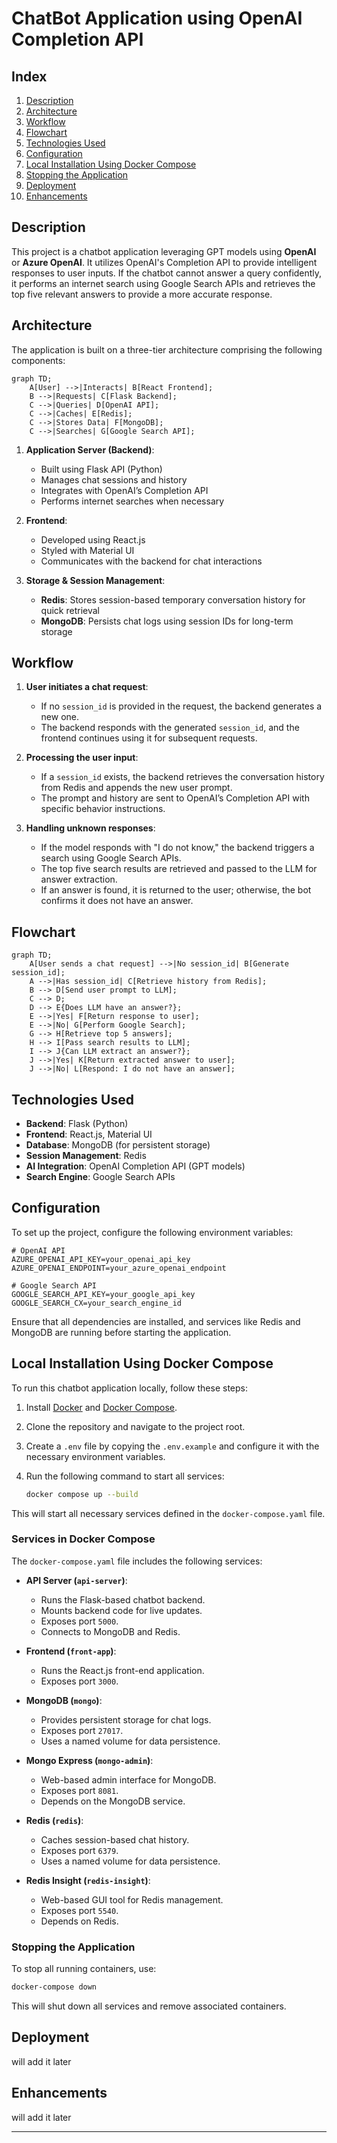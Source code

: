 # ChatBot Application using OpenAI Completion API
## Index
1. [Description](#description)
2. [Architecture](#architecture)
3. [Workflow](#workflow)
4. [Flowchart](#flowchart)
5. [Technologies Used](#technologies-used)
6. [Configuration](#configuration)
7. [Local Installation Using Docker Compose](#local-installation-using-docker-compose)
8. [Stopping the Application](#stopping-the-application)
9. [Deployment](#deployment)
10. [Enhancements](#enhancements)

## Description

This project is a chatbot application leveraging GPT models using **OpenAI** or **Azure OpenAI**. It utilizes OpenAI's Completion API to provide intelligent responses to user inputs. If the chatbot cannot answer a query confidently, it performs an internet search using Google Search APIs and retrieves the top five relevant answers to provide a more accurate response.

## Architecture

The application is built on a three-tier architecture comprising the following components:

```mermaid
graph TD;
    A[User] -->|Interacts| B[React Frontend];
    B -->|Requests| C[Flask Backend];
    C -->|Queries| D[OpenAI API];
    C -->|Caches| E[Redis];
    C -->|Stores Data| F[MongoDB];
    C -->|Searches| G[Google Search API];
```

1. **Application Server (Backend)**:
   - Built using Flask API (Python)
   - Manages chat sessions and history
   - Integrates with OpenAI’s Completion API
   - Performs internet searches when necessary

2. **Frontend**:
   - Developed using React.js
   - Styled with Material UI
   - Communicates with the backend for chat interactions

3. **Storage & Session Management**:
   - **Redis**: Stores session-based temporary conversation history for quick retrieval
   - **MongoDB**: Persists chat logs using session IDs for long-term storage

## Workflow

1. **User initiates a chat request**:

   - If no `session_id` is provided in the request, the backend generates a new one.
   - The backend responds with the generated `session_id`, and the frontend continues using it for subsequent requests.

2. **Processing the user input**:

   - If a `session_id` exists, the backend retrieves the conversation history from Redis and appends the new user prompt.
   - The prompt and history are sent to OpenAI’s Completion API with specific behavior instructions.

3. **Handling unknown responses**:

   - If the model responds with "I do not know," the backend triggers a search using Google Search APIs.
   - The top five search results are retrieved and passed to the LLM for answer extraction.
   - If an answer is found, it is returned to the user; otherwise, the bot confirms it does not have an answer.

## Flowchart

```mermaid
graph TD;
    A[User sends a chat request] -->|No session_id| B[Generate session_id];
    A -->|Has session_id| C[Retrieve history from Redis];
    B --> D[Send user prompt to LLM];
    C --> D;
    D --> E{Does LLM have an answer?};
    E -->|Yes| F[Return response to user];
    E -->|No| G[Perform Google Search];
    G --> H[Retrieve top 5 answers];
    H --> I[Pass search results to LLM];
    I --> J{Can LLM extract an answer?};
    J -->|Yes| K[Return extracted answer to user];
    J -->|No| L[Respond: I do not have an answer];
```

## Technologies Used

- **Backend**: Flask (Python)
- **Frontend**: React.js, Material UI
- **Database**: MongoDB (for persistent storage)
- **Session Management**: Redis
- **AI Integration**: OpenAI Completion API (GPT models)
- **Search Engine**: Google Search APIs

## Configuration

To set up the project, configure the following environment variables:

```env
# OpenAI API
AZURE_OPENAI_API_KEY=your_openai_api_key
AZURE_OPENAI_ENDPOINT=your_azure_openai_endpoint

# Google Search API
GOOGLE_SEARCH_API_KEY=your_google_api_key
GOOGLE_SEARCH_CX=your_search_engine_id
```

Ensure that all dependencies are installed, and services like Redis and MongoDB are running before starting the application.

## Local Installation Using Docker Compose

To run this chatbot application locally, follow these steps:

1. Install [Docker](https://www.docker.com/) and [Docker Compose](https://docs.docker.com/compose/install/).
2. Clone the repository and navigate to the project root.
3. Create a `.env` file by copying the `.env.example` and configure it with the necessary environment variables. 
4. Run the following command to start all services:
   
   ```sh
   docker compose up --build
   ```

This will start all necessary services defined in the `docker-compose.yaml` file.

### Services in Docker Compose

The `docker-compose.yaml` file includes the following services:

- **API Server (`api-server`)**: 
  - Runs the Flask-based chatbot backend.
  - Mounts backend code for live updates.
  - Exposes port `5000`.
  - Connects to MongoDB and Redis.

- **Frontend (`front-app`)**: 
  - Runs the React.js front-end application.
  - Exposes port `3000`.

- **MongoDB (`mongo`)**: 
  - Provides persistent storage for chat logs.
  - Exposes port `27017`.
  - Uses a named volume for data persistence.

- **Mongo Express (`mongo-admin`)**: 
  - Web-based admin interface for MongoDB.
  - Exposes port `8081`.
  - Depends on the MongoDB service.

- **Redis (`redis`)**: 
  - Caches session-based chat history.
  - Exposes port `6379`.
  - Uses a named volume for data persistence.

- **Redis Insight (`redis-insight`)**: 
  - Web-based GUI tool for Redis management.
  - Exposes port `5540`.
  - Depends on Redis.

### Stopping the Application

To stop all running containers, use:

```sh
docker-compose down
```

This will shut down all services and remove associated containers.


## Deployment
will add it later

## Enhancements
will add it later

---
